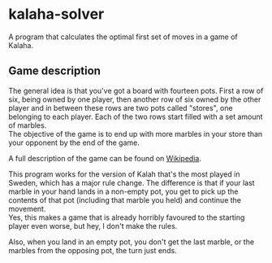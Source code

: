 kalaha-solver
=============

A program that calculates the optimal first set of moves in a game of Kalaha.

Game description
----------------

The general idea is that you've got a board with fourteen pots. First a row of six, being owned by one player, then another row of six owned by the other player and in between these rows are two pots called "stores", one belonging to each player. Each of the two rows start filled with a set amount of marbles.  
The objective of the game is to end up with more marbles in your store than your opponent by the end of the game.

A full description of the game can be found on [Wikipedia](http://en.wikipedia.org/wiki/Kalah).

This program works for the version of Kalah that's the most played in Sweden, which has a major rule change. The difference is that if your last marble in your hand lands in a non-empty pot, you get to pick up the contents of that pot (including that marble you held) and continue the movement.  
Yes, this makes a game that is already horribly favoured to the starting player even worse, but hey, I don't make the rules.

Also, when you land in an empty pot, you don't get the last marble, or the marbles from the opposing pot, the turn just ends.
